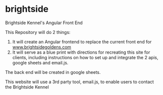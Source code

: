 # brightside
Brightside Kennel's Angular Front End

This Repository will do 2 things:
1) It will create an Angular frontend to replace the current front end for www.brightsidegoldens.com
2) It will serve as a blue print with directions for recreating this site for clients, including instructions on how to set up and integrate the 2 apis, google sheets and email.js.

The back end will be created in google sheets.

This website will use a 3rd party tool, email.js, to enable users to contact the Brightside Kennel
